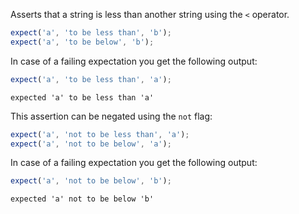 Asserts that a string is less than another string using the `<`
operator.

```javascript
expect('a', 'to be less than', 'b');
expect('a', 'to be below', 'b');
```

In case of a failing expectation you get the following output:

```javascript
expect('a', 'to be less than', 'a');
```

```output
expected 'a' to be less than 'a'
```

This assertion can be negated using the `not` flag:

```javascript
expect('a', 'not to be less than', 'a');
expect('a', 'not to be below', 'a');
```

In case of a failing expectation you get the following output:

```javascript
expect('a', 'not to be below', 'b');
```

```output
expected 'a' not to be below 'b'
```
